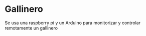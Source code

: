 # Gallinero
Se usa una raspberry pi y un Arduino para monitorizar y controlar remotamente un gallinero
